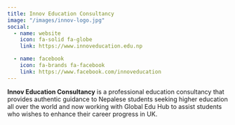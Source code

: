 ```yaml
---
title: Innov Education Consultancy
image: "/images/innov-logo.jpg"
social:
  - name: website 
    icon: fa-solid fa-globe
    link: https://www.innoveducation.edu.np

  - name: facebook 
    icon: fa-brands fa-facebook
    link: https://www.facebook.com/innoveducation
---
```


**Innov Education Consultancy** is a professional education consultancy
that provides authentic guidance to Nepalese students seeking higher education
all over the world and now working with Global Edu Hub to assist students who 
wishes to enhance their career progress in UK.

